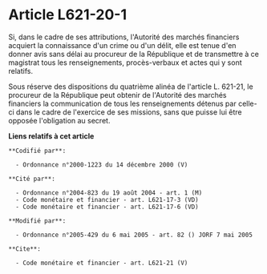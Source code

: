 # Article L621-20-1

Si, dans le cadre de ses attributions, l'Autorité des marchés financiers acquiert la connaissance d'un crime ou d'un délit,
elle est tenue d'en donner avis sans délai au procureur de la République et de transmettre à ce magistrat tous les
renseignements, procès-verbaux et actes qui y sont relatifs. 

Sous réserve des dispositions du quatrième alinéa de l'article L. 621-21, le procureur de la République peut obtenir de
l'Autorité des marchés financiers la communication de tous les renseignements détenus par celle-ci dans le cadre de
l'exercice de ses missions, sans que puisse lui être opposée l'obligation au secret.

**Liens relatifs à cet article**

	**Codifié par**:

	  - Ordonnance n°2000-1223 du 14 décembre 2000 (V)

	**Cité par**:

	  - Ordonnance n°2004-823 du 19 août 2004 - art. 1 (M)
	  - Code monétaire et financier - art. L621-17-3 (VD)
	  - Code monétaire et financier - art. L621-17-6 (VD)

	**Modifié par**:

	  - Ordonnance n°2005-429 du 6 mai 2005 - art. 82 () JORF 7 mai 2005

	**Cite**:

	  - Code monétaire et financier - art. L621-21 (V)
